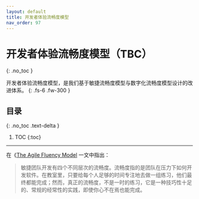 ```yaml
---
layout: default
title: 开发者体验流畅度模型
nav_order: 97
---
```


# 开发者体验流畅度模型（TBC）
{: .no_toc }

开发者体验流畅度模型，是我们基于敏捷流畅度模型与数字化流畅度模型设计的改进体系。
{: .fs-6 .fw-300 }

## 目录
{: .no_toc .text-delta }

1. TOC
{:toc}

---

在《[The Agile Fluency Model](https://martinfowler.com/articles/agileFluency.html) 一文中指出：

> 敏捷团队开发有四个不同层次的流畅度。流畅度指的是团队在压力下如何开发软件。在教室里，只要给每个人足够的时间专注地去做一组练习，他们最终都能完成；然而，真正的流畅度，不是一时的练习，它是一种技巧性十足的、常规的经常性的实践，即使你心不在焉也能完成。

